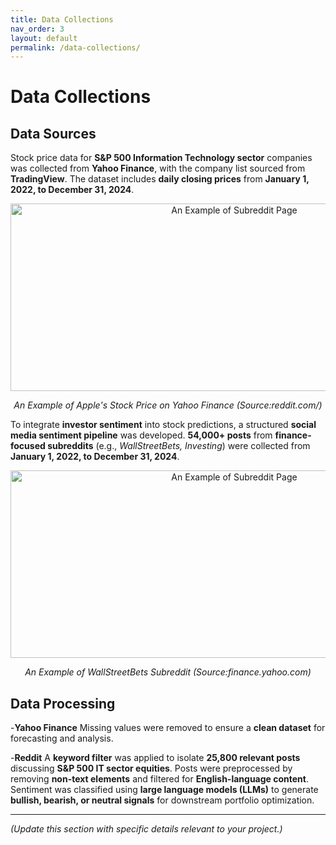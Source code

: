 ```yaml
---
title: Data Collections
nav_order: 3
layout: default
permalink: /data-collections/
---
```


# Data Collections

## Data Sources
Stock price data for **S&P 500 Information Technology sector** companies was collected from **Yahoo Finance**, with the company list sourced from **TradingView**. The dataset includes **daily closing prices** from **January 1, 2022, to December 31, 2024**.
<div style="text-align:center">
    <img src="/dsc180-b08-website/pictures/yahoo.png" alt="An Example of Subreddit Page" width="700" height="300">
    <p><em>An Example of Apple's Stock Price on Yahoo Finance (Source:reddit.com/)</em></p>
</div>

To integrate **investor sentiment** into stock predictions, a structured **social media sentiment pipeline** was developed. **54,000+ posts** from **finance-focused subreddits** (e.g., *WallStreetBets, Investing*) were collected from **January 1, 2022, to December 31, 2024**.

<div style="text-align:center">
    <img src="/dsc180-b08-website/pictures/reddit.png" alt="An Example of Subreddit Page" width="700" height="300">
    <p><em>An Example of WallStreetBets Subreddit (Source:finance.yahoo.com)</em></p>
</div>

## Data Processing
 -**Yahoo Finance** Missing values were removed to ensure a **clean dataset** for forecasting and analysis.
 
 -**Reddit** A **keyword filter** was applied to isolate **25,800 relevant posts** discussing **S&P 500 IT sector equities**. Posts were preprocessed by removing **non-text elements** and filtered for **English-language content**. Sentiment was classified using **large language models (LLMs)** to generate **bullish, bearish, or neutral signals** for downstream portfolio optimization.

---

*(Update this section with specific details relevant to your project.)*
